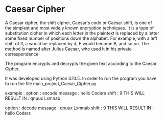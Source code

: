 # Caesar Cipher
A Caesar cipher, the shift cipher, Caesar's code or Caesar shift, is one of the simplest and most widely known encryption techniques. It is a type of substitution cipher in which each letter in the plaintext is replaced by a letter some fixed number of positions down the alphabet. For example, with a left shift of 3, a would be replaced by d, E would become B, and so on. The method is named after Julius Caesar, who used it in his private correspondence

The program encrypts and decrypts the given text according to the Caesar Cipher. 

It was developed using Python 3.10.5.
In order to run the program you have to run the file main_project_Caesar_Cipher.py

example :
option : encode
message : hello Coders
shift : 9
THIS WILL RESULT IN : qnuux Lxmnab


option : decode
message : qnuux Lxmnab
shift : 9
THIS WILL RESULT IN : hello Coders